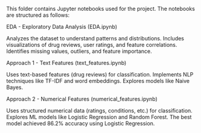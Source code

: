 This folder contains Jupyter notebooks used for the project. The notebooks are structured as follows:

EDA - Exploratory Data Analysis (EDA.ipynb)

Analyzes the dataset to understand patterns and distributions.
Includes visualizations of drug reviews, user ratings, and feature correlations.
Identifies missing values, outliers, and feature importance.

Approach 1 - Text Features (text_features.ipynb)

Uses text-based features (drug reviews) for classification.
Implements NLP techniques like TF-IDF and word embeddings.
Explores models like Naive Bayes.

Approach 2 - Numerical Features (numerical_features.ipynb)

Uses structured numerical data (ratings, conditions, etc.) for classification.
Explores ML models like Logistic Regression and Random Forest.
The best model achieved 86.2% accuracy using Logistic Regression.
